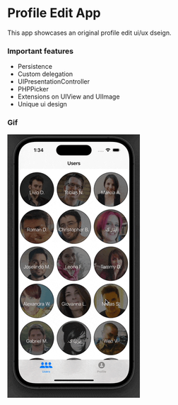 # Profile Edit App
This app showcases an original profile edit ui/ux dseign.

### Important features
 - Persistence 
 - Custom delegation 
 - UIPresentationController 
 - PHPPicker
 - Extensions on UIView and UIImage
 - Unique ui design 


### Gif
![Profile-Edit-Gif](Assets/ProfileEdit.gif)
